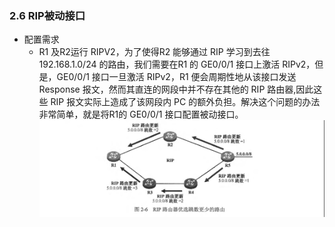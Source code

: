 ### 2.6 RIP被动接口
- 配置需求
  - R1 及R2运行 RIPV2，为了使得R2 能够通过 RIP 学习到去往 192.168.1.0/24 的路由，我们需要在R1 的 GE0/0/1 接口上激活 RIPv2，但是，GE0/0/1 接口一旦激活 RIPv2，R1 便会周期性地从该接口发送 Response 报文，然而其直连的网段中并不存在其他的 RIP 路由器,因此这些 RIP 报文实际上造成了该网段内 PC 的额外负担。解决这个问题的办法非常简单，就是将R1的 GE0/0/1 接口配置被动接口。
![2.6](../pics/2.6.png)